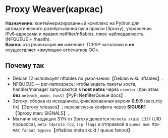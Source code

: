 # Proxy Weaver(каркас)

**Назначение:** контейнеризированный комплекс на Python для автоматического развёртывания пула прокси (3proxy), управления IPv6‑адресами и правил netfilter/nftables, плюс наблюдаемость (NFQUEUE + /health).  
**Важно:** эта реализация **не** изменяет TCP/IP‑заголовки и **не** осуществляет «эмуляцию отпечатков ОС».

## Почему так
- Debian 12 использует nftables по умолчанию【Debian wiki: nftables】.  
- NFQUEUE — per‑namespace; чтобы видеть пакеты хоста, handler/manager запускаются в **host netns** через `nsenter` (при этом **без** `network_mode: host`)【PyPI NetfilterQueue docs】.
- 3proxy: сборка из исходников, фиксированная версия **0.9.5** (security fix)【3proxy releases】; перезагрузка конфига через **SIGUSR1**【3proxy man: SIGNALS】.
- Матчинг исходящих SYN от 3proxy делается по `meta skuid 1337` (UID процесса), `meta l4proto tcp`, `tcp flags` и отправкой в `queue num MIN-MAX fanout bypass`【nftables meta skuid / queue fanout】.
